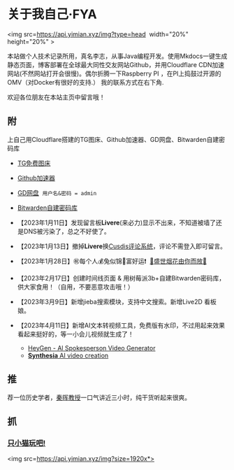   
# 关于我自己·FYA
  
<p style="text-align:center">

<img src=https://api.yimian.xyz/img?type=head  width="20%" height="20%" >

</p>

本站做个人技术记录所用，真名李志，从事Java编程开发。使用Mkdocs一键生成静态页面，博客部署在全球最大同性交友网站Github，并用Cloudflare CDN加速网站(不然网站打开会很慢)。偶尔折腾一下Raspberry PI ，在PI上捣鼓过开源的OMV（对Docker有很好的支持.） 我的联系方式在右下角.

欢迎各位朋友在本站主页中留言哦！
  

## 附

上自己用Cloudflare搭建的TG图床、Github加速器、GD网盘、Bitwarden自建密码库

- [TG免费图床](https://tgimg.121rh.com/)
- [Github加速器](https://github.121rh.com/)
- [GD网盘](https://drive.121rh.com/)  `用户名&密码 = admin`
- [Bitwarden自建密码库](https://bitwdemo.121rh.com/)

- 【2023年1月11日】发现留言板**Livere**(来必力)显示不出来，不知道被墙了还是DNS被污染了，总之不好使了。
- 【2023年1月13日】撤掉**Livere**换[Cusdis评论系统](https://cusdis.com/doc#/integration/mkdocs)，评论不需登入即可留言。
- 【2023年1月28日】㊗️每个人💰️兔似锦🧨富好运❗  <a href="https://qiniu.121rh.com/html/fireworks.html" >🎇盛世烟花由你而放🎇</a>
- 【2023年2月17日】创建时间线页面 & 用树莓派3b+自建Bitwarden密码库，供大家食用！（自用，不要恶意攻击哦！）
- 【2023年3月9日】新增jieba搜索模块，支持中文搜索。新增Live2D 看板娘。
- 【2023年4月11日】新增AI文本转视频工具，免费版有水印，不过用起来效果看起来挺好的，等一小会儿视频就生成了！
	- [HeyGen - Al Spokesperson Video Generator](https://app.heygen.com/home)
	- [**Synthesia** AI video creation](https://www.synthesia.io/)

## 推

荐一位历史学者，[秦晖教授](recommend/)一口气讲近三小时，纯干货听起来很爽。

## 抓

### [只小猫玩吧!](catchCat/)


<img src=https://api.yimian.xyz/img?size=1920x*>